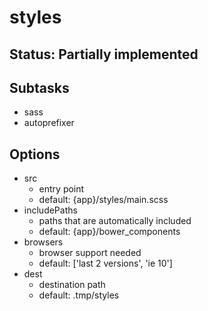 # styles

## Status: Partially implemented

## Subtasks

  * sass
  * autoprefixer

## Options

  * src
    * entry point
    * default: {app}/styles/main.scss
  * includePaths
    * paths that are automatically included
    * default: {app}/bower_components
  * browsers
    * browser support needed
    * default: ['last 2 versions', 'ie 10']
  * dest
    * destination path
    * default: .tmp/styles